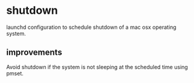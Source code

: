 # shutdown

launchd configuration to schedule shutdown of a mac osx operating system. 

## improvements

Avoid shutdown if the system is not sleeping at the scheduled time using pmset.
